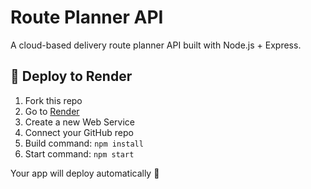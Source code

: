 # Route Planner API

A cloud-based delivery route planner API built with Node.js + Express.

## 🚀 Deploy to Render

1. Fork this repo
2. Go to [Render](https://render.com)
3. Create a new Web Service
4. Connect your GitHub repo
5. Build command: `npm install`
6. Start command: `npm start`

Your app will deploy automatically 🎉
